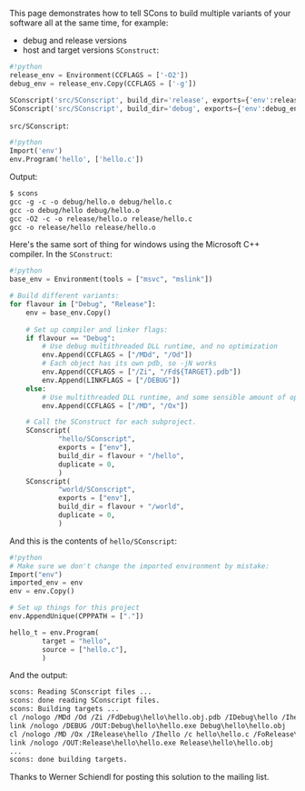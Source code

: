 
This page demonstrates how to tell SCons to build multiple variants of your software all at the same time, for example: 

* debug and release versions 
* host and target versions 
`SConstruct`: 
```python
#!python
release_env = Environment(CCFLAGS = ['-O2'])
debug_env = release_env.Copy(CCFLAGS = ['-g'])

SConscript('src/SConscript', build_dir='release', exports={'env':release_env})
SConscript('src/SConscript', build_dir='debug', exports={'env':debug_env})
```
`src/SConscript`: 
```python
#!python
Import('env')
env.Program('hello', ['hello.c'])
```
Output: 
```txt
$ scons
gcc -g -c -o debug/hello.o debug/hello.c
gcc -o debug/hello debug/hello.o
gcc -O2 -c -o release/hello.o release/hello.c
gcc -o release/hello release/hello.o
```
Here's the same sort of thing for windows using the Microsoft C++ compiler.  In the `SConstruct`: 
```python
#!python
base_env = Environment(tools = ["msvc", "mslink"])

# Build different variants:
for flavour in ["Debug", "Release"]:
    env = base_env.Copy()
    
    # Set up compiler and linker flags:
    if flavour == "Debug":
        # Use debug multithreaded DLL runtime, and no optimization
        env.Append(CCFLAGS = ["/MDd", "/Od"])
        # Each object has its own pdb, so -jN works
        env.Append(CCFLAGS = ["/Zi", "/Fd${TARGET}.pdb"])
        env.Append(LINKFLAGS = ["/DEBUG"])
    else:
        # Use multithreaded DLL runtime, and some sensible amount of optimization
        env.Append(CCFLAGS = ["/MD", "/Ox"])

    # Call the SConstruct for each subproject.
    SConscript(
            "hello/SConscript",
            exports = ["env"],
            build_dir = flavour + "/hello",
            duplicate = 0,
            )
    SConscript(
            "world/SConscript",
            exports = ["env"],
            build_dir = flavour + "/world",
            duplicate = 0,
            )
```
And this is the contents of `hello/SConscript`: 
```python
#!python
# Make sure we don't change the imported environment by mistake:
Import("env")
imported_env = env
env = env.Copy()

# Set up things for this project
env.AppendUnique(CPPPATH = ["."])

hello_t = env.Program(
        target = "hello",
        source = ["hello.c"],
        )
```
And the output: 
```txt
scons: Reading SConscript files ...
scons: done reading SConscript files.
scons: Building targets ...
cl /nologo /MDd /Od /Zi /FdDebug\hello\hello.obj.pdb /IDebug\hello /Ihello /c hello\hello.c /FoDebug\hello\hello.obj hello.c
link /nologo /DEBUG /OUT:Debug\hello\hello.exe Debug\hello\hello.obj
cl /nologo /MD /Ox /IRelease\hello /Ihello /c hello\hello.c /FoRelease\hello\hello.obj hello.c
link /nologo /OUT:Release\hello\hello.exe Release\hello\hello.obj
...
scons: done building targets.
```
Thanks to Werner Schiendl for posting this solution to the mailing list. 
